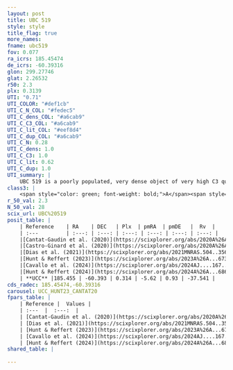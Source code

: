```yaml
---
layout: post
title: UBC 519
style: style
title_flag: true
more_names: 
fname: ubc519
fov: 0.077
ra_icrs: 185.45474
de_icrs: -60.39316
glon: 299.27746
glat: 2.26532
r50: 2.3
plx: 0.3139
UTI: "0.71"
UTI_COLOR: "#def1cb"
UTI_C_N_COL: "#fedec5"
UTI_C_dens_COL: "#a6cab9"
UTI_C_C3_COL: "#a6cab9"
UTI_C_lit_COL: "#eef8d4"
UTI_C_dup_COL: "#a6cab9"
UTI_C_N: 0.28
UTI_C_dens: 1.0
UTI_C_C3: 1.0
UTI_C_lit: 0.62
UTI_C_dup: 1.0
UTI_summary: |
    UBC 519 is a poorly populated, very dense object of very high C3 quality. It is moderately studied in the literature.
class3: |
    <span style="color: green; font-weight: bold;">A</span><span style="color: green; font-weight: bold;">A</span>
r_50_val: 2.3
N_50_val: 28
scix_url: UBC%20519
posit_table: |
    | Reference    | RA    | DEC   | Plx  | pmRA  | pmDE   |  Rv  |
    | :---         | :---: | :---: | :---: | :---: | :---: | :---: |
    |[Cantat-Gaudin et al. (2020)](https://scixplorer.org/abs/2020A%26A...640A...1C) | 185.454 | -60.4 | 0.299 | -5.635 | 0.905 | -- |
    |[Castro-Ginard et al. (2020)](https://scixplorer.org/abs/2020A%26A...635A..45C) | 185.443 | -60.393 | 0.299 | -5.628 | 0.905 | -- |
    |[Dias et al. (2021)](https://scixplorer.org/abs/2021MNRAS.504..356D) | 185.485 | -60.394 | 0.289 | -5.639 | 0.908 | -36.267 |
    |[Hunt & Reffert (2023)](https://scixplorer.org/abs/2023A%26A...673A.114H) | 185.446 | -60.389 | 0.316 | -5.644 | 0.944 | -39.791 |
    |[Cavallo et al. (2024)](https://scixplorer.org/abs/2024AJ....167...12C) | 185.444 | -60.401 | 0.319 | -- | -- | -- |
    |[Hunt & Reffert (2024)](https://scixplorer.org/abs/2024A%26A...686A..42H) | 185.446 | -60.389 | 0.316 | -5.644 | 0.944 | -39.791 |
    | **UCC** |185.455 | -60.393 | 0.314 | -5.62 | 0.93 | -37.541 | 
cds_radec: 185.45474,-60.39316
carousel: UCC_HUNT23_CANTAT20
fpars_table: |
    | Reference |  Values |
    | :---  |  :---:  |
    | [Cantat-Gaudin et al. (2020)](https://scixplorer.org/abs/2020A%26A...640A...1C) | `AVNN=1.45, DMNN=12.19, AgeNN=8.81` |
    | [Dias et al. (2021)](https://scixplorer.org/abs/2021MNRAS.504..356D) | `Av=1.728, Dist=2945, logage=8.846, [Fe/H]=0.048` |
    | [Hunt & Reffert (2023)](https://scixplorer.org/abs/2023A%26A...673A.114H) | `AV50=1.549, diffAV50=0.756, MOD50=12.283, logAge50=8.794` |
    | [Cavallo et al. (2024)](https://scixplorer.org/abs/2024AJ....167...12C) | `AV50=0.89, dMod50=11.88, logAge50=9.15, [Fe/H]50=0.35` |
    | [Hunt & Reffert (2024)](https://scixplorer.org/abs/2024A%26A...686A..42H) | `MassJ=280.911` |
shared_table: |
    
---
```

